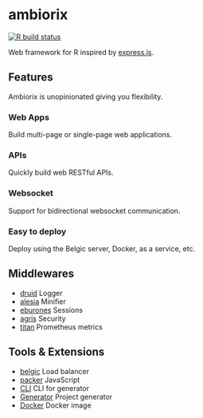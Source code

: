 # ambiorix

<!-- badges: start -->
[![R build status](https://github.com/devOpifex/ambiorix/workflows/R-CMD-check/badge.svg)](https://github.com/devOpifex/ambiorix/actions)
<!-- badges: end -->

Web framework for R inspired by [express.js](https://github.com/expressjs/express).

## Features

Ambiorix is unopinionated giving you flexibility. 

### Web Apps

Build multi-page or single-page web applications.

### APIs

Quickly build web RESTful APIs.

### Websocket

Support for bidirectional websocket communication.

### Easy to deploy

Deploy using the Belgic server, Docker, as a service, etc.

## Middlewares

- [druid](https://github.com/devOpifex/druid) Logger
- [alesia](https://github.com/devOpifex/alesia) Minifier
- [eburones](https://github.com/devOpifex/eburones) Sessions
- [agris](https://github.com/devOpifex/druid) Security
- [titan](https://titan.opifex.org/) Prometheus metrics

## Tools & Extensions

- [belgic](https://github.com/devOpifex/belgic) Load balancer
- [packer](https://github.com/JohnCoene/packer) JavaScript
- [CLI](https://github.com/devOpifex/ambiorix-cli) CLI for generator
- [Generator](https://github.com/devOpifex/ambiorix.generator) Project generator
- [Docker](https://hub.docker.com/r/jcoenep/ambiorix) Docker image
